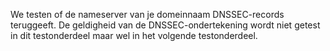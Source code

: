 We testen of de nameserver van je domeinnaam DNSSEC-records teruggeeft. De geldigheid van de DNSSEC-ondertekening wordt niet getest in dit testonderdeel maar wel in het volgende testonderdeel.
